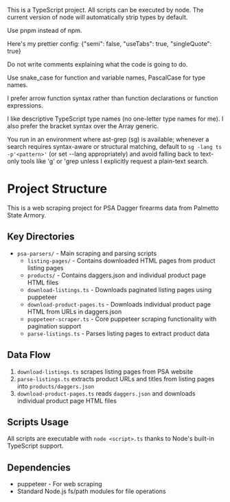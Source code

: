 This is a TypeScript project.  All scripts can be executed by node.  The current version of node will automatically strip types by default.

Use pnpm instead of npm.

Here's my prettier config: {"semi": false, "useTabs": true, "singleQuote": true}

Do not write comments explaining what the code is going to do.

Use snake_case for function and variable names, PascalCase for type names.

I prefer arrow function syntax rather than function declarations or function expressions.

I like descriptive TypeScript type names (no one-letter type names for me). I also prefer the bracket syntax over the Array generic.

You run in an environment where ast-grep (sg) is available; whenever a search requires syntax-aware or structural matching, default to `sg -lang ts -p'<pattern>'` (or set --lang appropriately) and avoid falling back to text-only tools like 'g' or 'grep unless I explicitly request a plain-text search.

# Project Structure

This is a web scraping project for PSA Dagger firearms data from Palmetto State Armory.

## Key Directories
- `psa-parsers/` - Main scraping and parsing scripts
  - `listing-pages/` - Contains downloaded HTML pages from product listing pages
  - `products/` - Contains daggers.json and individual product page HTML files
  - `download-listings.ts` - Downloads paginated listing pages using puppeteer
  - `download-product-pages.ts` - Downloads individual product page HTML from URLs in daggers.json
  - `puppeteer-scraper.ts` - Core puppeteer scraping functionality with pagination support
  - `parse-listings.ts` - Parses listing pages to extract product data

## Data Flow
1. `download-listings.ts` scrapes listing pages from PSA website
2. `parse-listings.ts` extracts product URLs and titles from listing pages into `products/daggers.json`
3. `download-product-pages.ts` reads `daggers.json` and downloads individual product page HTML files

## Scripts Usage
All scripts are executable with `node <script>.ts` thanks to Node's built-in TypeScript support.

## Dependencies
- puppeteer - For web scraping
- Standard Node.js fs/path modules for file operations
